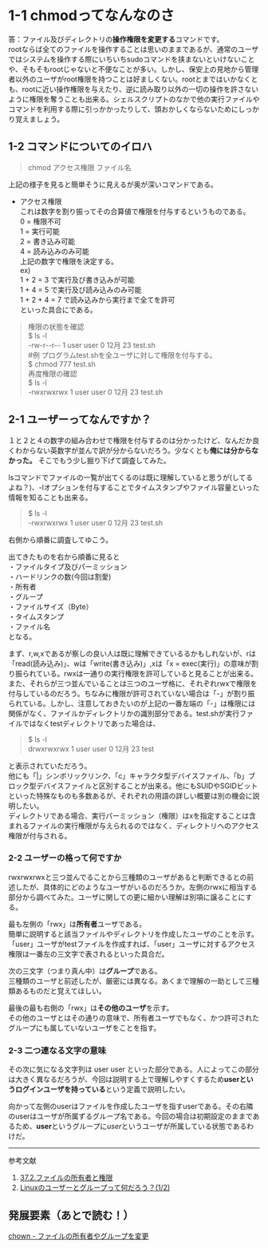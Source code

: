# 1-1 chmodってなんなのさ
答：ファイル及びディレクトリの**操作権限を変更する**コマンドです。  
rootならば全てのファイルを操作することは思いのままであるが、通常のユーザではシステムを操作する際にいちいちsudoコマンドを挟まないといけないことや、そもそもrootじゃないと不便なことが多い。しかし、保安上の見地から管理者以外のユーザがroot権限を持つことは好ましくない。rootとまではいかなくとも、rootに近い操作権限を与えたり、逆に読み取り以外の一切の操作を許さないように権限を奪うことも出来る。シェルスクリプトのなかで他の実行ファイルやコマンドを利用する際に引っかかったりして、頭おかしくならないためにしっかり覚えましょう。  

## 1-2 コマンドについてのイロハ
> chmod アクセス権限 ファイル名

上記の様子を見ると簡単そうに見えるが奥が深いコマンドである。  
- アクセス権限  
これは数字を割り振ってその合算値で権限を付与するというものである。  
0 = 権限不可  
1 = 実行可能  
2 = 書き込み可能  
4 = 読み込みのみ可能  
上記の数字で権限を決定する。  
ex)  
1 + 2 = 3 で実行及び書き込みが可能  
1 + 4 = 5 で実行及び読み込みのみ可能  
1 + 2 + 4 = 7 で読み込みから実行まで全てを許可  
といった具合にである。  

> 権限の状態を確認  
$ ls -l  
-rw-r--r-- 1 user user 0 12月 23 test.sh  
#例 プログラムtest.shを全ユーザに対して権限を付与する。  
$ chmod 777 test.sh  
再度権限の確認  
$ ls -l  
-rwxrwxrwx 1 user user 0 12月 23 test.sh

## 2-1 ユーザーってなんですか？
１と２と４の数字の組み合わせで権限を付与するのは分かったけど、なんだか良くわからない英数字が並んで訳が分からないだろう。少なくとも**俺には分からなかった。** そこでもう少し掘り下げて調査してみた。  
  
lsコマンドでファイルの一覧が出てくるのは既に理解していると思うが(してるよね？)、-lオプションを付与することでタイムスタンプやファイル容量といった情報を知ることも出来る。  
> $ ls -l  
-rwxrwxrwx 1 user user 0 12月 23 test.sh

右側から順番に調査してゆこう。  
  
出てきたものを右から順番に見ると  
・ファイルタイプ及びパーミッション  
・ハードリンクの数(今回は割愛)  
・所有者  
・グループ  
・ファイルサイズ（Byte）  
・タイムスタンプ  
・ファイル名  
となる。

まず、r,w,xであるが察しの良い人は既に理解できているるかもしれないが、rは「read(読み込み)」、wは「write(書き込み)」,xは「x = exec(実行)」の意味が割り振られている。rwxは一通りの実行権限を許可していると見ることが出来る。また、それらが三つ並んでいることは三つのユーザ格に、それぞれrwxで権限を付与しているのだろう。ちなみに権限が許可されていない場合は「-」が割り振られている。しかし、注意しておきたいのが上記の一番左端の「-」は権限には関係がなく、ファイルかディレクトリかの識別部分である。test.shが実行ファイルではなくtestディレクトリであった場合は、  
> $ ls -l  
drwxrwxrwx 1 user user 0 12月 23 test

と表示されていただろう。  
他にも「|」シンボリックリンク、「c」キャラクタ型デバイスファイル、「b」ブロック型デバイスファイルと区別することが出来る。他にもSUIDやSGIDビットといった特殊なものも多数あるが、それぞれの用語の詳しい概要は別の機会に説明したい。  
ディレクトリである場合、実行パーミッション（権限）はxを指定することは含まれるファイルの実行権限が与えられるのではなく、ディレクトリへのアクセス権限が付与される。

### 2-2 ユーザーの格って何ですか
rwxrwxrwxと三つ並んでることから三種類のユーザがあると判断できるとの前述したが、具体的にどのようなユーザがいるのだろうか。左側のrwxに相当する部分から調べてみた。ユーザに関しての更に細かい理解は別項に譲ることにする。  
  
最も左側の「rwx」は**所有者**ユーザである。  
簡単に説明すると該当ファイルやディレクトリを作成したユーザのことを示す。「user」ユーザがtestファイルを作成すれば、「user」ユーザに対するアクセス権限は一番左の三文字で表されるといった具合だ。  
  
次の三文字（つまり真ん中）は**グループ**である。  
三種類のユーザと前述したが、厳密には異なる。あくまで理解の一助として三種類あるものだと覚えてほしい。
    
最後の最も右側の「rwx」は**その他のユーザ**を示す。  
その他のユーザとはその通りの意味で、所有者ユーザでもなく、かつ許可されたグループにも属していないユーザをことを指す。  

### 2-3 二つ連なる文字の意味
その次に気になる文字列は
user user といった部分である。人によってこの部分は大きく異なるだろうが、今回は説明する上で理解しやすくするため**userというログインユーザを持っている**という定義で説明したい。  

向かって左側のuserはファイルを作成したユーザを指すuserである。その右隣のuserはユーザが所属ずるグループ名である。今回の場合は初期設定のままであるため、**user**というグループに*user*というユーザが所属している状態であるわけだ。  

---
参考文献  
1. [37.2.ファイルの所有者と権限](http://www.turbolinux.com/products/server/11s/user_guide/x14237.html)  
2. [Linuxのユーザーとグループって何だろう？(1/2)](https://www.atmarkit.co.jp/ait/articles/1706/02/news014.html)  
## 発展要素（あとで読む！）
[chown - ファイルの所有者やグループを変更](https://webkaru.net/linux/chown-command/)  

